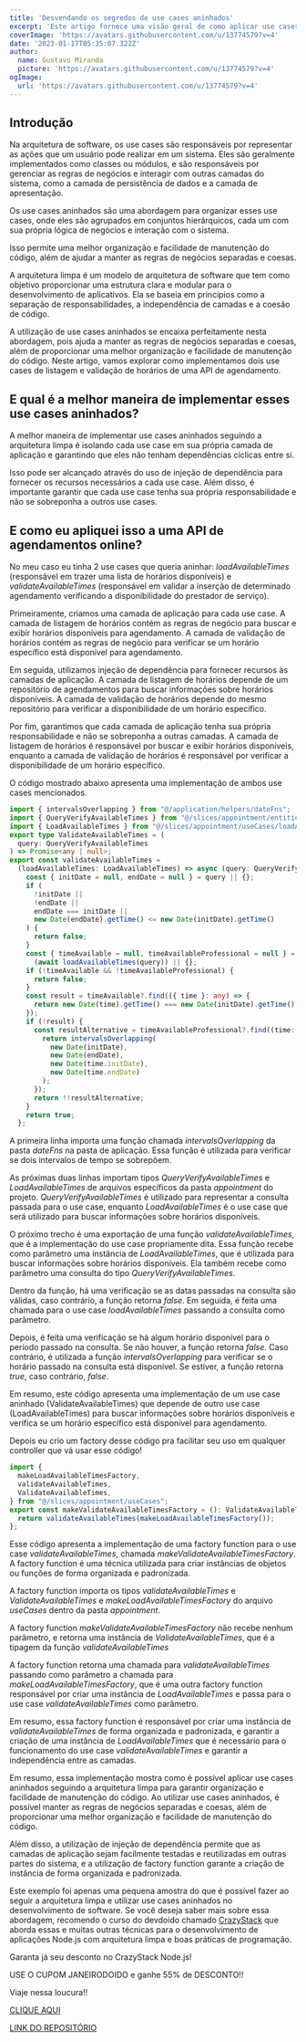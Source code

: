 ```yaml
---
title: 'Desvendando os segredos de use cases aninhados'
excerpt: 'Este artigo fornece uma visão geral de como aplicar use cases aninhados no desenvolvimento de software seguindo a arquitetura limpa. Ele discute os benefícios da utilização desta abordagem, como a organização e facilidade de manutenção do código, e oferece exemplos práticos de como implementar use cases aninhados no seu projeto.'
coverImage: 'https://avatars.githubusercontent.com/u/13774579?v=4'
date: '2023-01-17T05:35:07.322Z'
author:
  name: Gustavo Miranda
  picture: 'https://avatars.githubusercontent.com/u/13774579?v=4'
ogImage:
  url: 'https://avatars.githubusercontent.com/u/13774579?v=4'
---
```


## Introdução
Na arquitetura de software, os use cases são responsáveis por representar as ações que um usuário pode realizar em um sistema. Eles são geralmente implementados como classes ou módulos, e são responsáveis por gerenciar as regras de negócios e interagir com outras camadas do sistema, como a camada de persistência de dados e a camada de apresentação.

Os use cases aninhados são uma abordagem para organizar esses use cases, onde eles são agrupados em conjuntos hierárquicos, cada um com sua própria lógica de negócios e interação com o sistema.

Isso permite uma melhor organização e facilidade de manutenção do código, além de ajudar a manter as regras de negócios separadas e coesas.

A arquitetura limpa é um modelo de arquitetura de software que tem como objetivo proporcionar uma estrutura clara e modular para o desenvolvimento de aplicativos. Ela se baseia em princípios como a separação de responsabilidades, a independência de camadas e a coesão de código.

A utilização de use cases aninhados se encaixa perfeitamente nesta abordagem, pois ajuda a manter as regras de negócios separadas e coesas, além de proporcionar uma melhor organização e facilidade de manutenção do código. Neste artigo, vamos explorar como implementamos dois use cases de listagem e validação de horários de uma API de agendamento.

## E qual é a melhor maneira de implementar esses use cases aninhados?

A melhor maneira de implementar use cases aninhados seguindo a arquitetura limpa é isolando cada use case em sua própria camada de aplicação e garantindo que eles não tenham dependências cíclicas entre si.

Isso pode ser alcançado através do uso de injeção de dependência para fornecer os recursos necessários a cada use case.
Além disso, é importante garantir que cada use case tenha sua própria responsabilidade e não se sobreponha a outros use cases.

## E como eu apliquei isso a uma API de agendamentos online?
No meu caso eu tinha 2 use cases que queria aninhar: *loadAvailableTimes* (responsável em trazer uma lista de horários disponíveis) e *validateAvailableTimes* (responsável em validar a inserção de determinado agendamento verificando a disponibilidade do prestador de serviço).

Primeiramente, criamos uma camada de aplicação para cada use case. A camada de listagem de horários contém as regras de negócio para buscar e exibir horários disponíveis para agendamento. A camada de validação de horários contém as regras de negócio para verificar se um horário específico está disponível para agendamento.

Em seguida, utilizamos injeção de dependência para fornecer recursos às camadas de aplicação. A camada de listagem de horários depende de um repositório de agendamentos para buscar informações sobre horários disponíveis. A camada de validação de horários depende do mesmo repositório para verificar a disponibilidade de um horário específico.

Por fim, garantimos que cada camada de aplicação tenha sua própria responsabilidade e não se sobreponha a outras camadas. A camada de listagem de horários é responsável por buscar e exibir horários disponíveis, enquanto a camada de validação de horários é responsável por verificar a disponibilidade de um horário específico.

O código mostrado abaixo apresenta uma implementação de ambos use cases mencionados.

```typescript
import { intervalsOverlapping } from "@/application/helpers/dateFns";
import { QueryVerifyAvailableTimes } from "@/slices/appointment/entities/AppointmentEntity";
import { LoadAvailableTimes } from "@/slices/appointment/useCases/loadAvailableTimes";
export type ValidateAvailableTimes = (
  query: QueryVerifyAvailableTimes
) => Promise<any | null>;
export const validateAvailableTimes =
  (loadAvailableTimes: LoadAvailableTimes) => async (query: QueryVerifyAvailableTimes) => {
    const { initDate = null, endDate = null } = query || {};
    if (
      !initDate ||
      !endDate ||
      endDate === initDate ||
      new Date(endDate).getTime() <= new Date(initDate).getTime()
    ) {
      return false;
    }
    const { timeAvailable = null, timeAvailableProfessional = null } =
      (await loadAvailableTimes(query)) || {};
    if (!timeAvailable && !timeAvailableProfessional) {
      return false;
    }
    const result = timeAvailable?.find(({ time }: any) => {
      return new Date(time).getTime() === new Date(initDate).getTime();
    });
    if (!result) {
      const resultAlternative = timeAvailableProfessional?.find((time: any) => {
        return intervalsOverlapping(
          new Date(initDate),
          new Date(endDate),
          new Date(time.initDate),
          new Date(time.endDate)
        );
      });
      return !!resultAlternative;
    }
    return true;
  };
```

A primeira linha importa uma função chamada *intervalsOverlapping* da pasta *dateFns* na pasta de aplicação. Essa função é utilizada para verificar se dois intervalos de tempo se sobrepõem.

As próximas duas linhas importam tipos *QueryVerifyAvailableTimes* e *LoadAvailableTimes* de arquivos específicos da pasta *appointment* do projeto. *QueryVerifyAvailableTimes* é utilizado para representar a consulta passada para o use case, enquanto *LoadAvailableTimes* é o use case que será utilizado para buscar informações sobre horários disponíveis.

O próximo trecho é uma exportação de uma função *validateAvailableTimes*, que é a implementação do use case propriamente dita. Essa função recebe como parâmetro uma instância de *LoadAvailableTimes*, que é utilizada para buscar informações sobre horários disponíveis. Ela também recebe como parâmetro uma consulta do tipo *QueryVerifyAvailableTimes*.

Dentro da função, há uma verificação se as datas passadas na consulta são válidas, caso contrário, a função retorna *false*. Em seguida, é feita uma chamada para o use case *loadAvailableTimes* passando a consulta como parâmetro.

Depois, é feita uma verificação se há algum horário disponível para o período passado na consulta. Se não houver, a função retorna *false*. Caso contrário, é utilizada a função *intervalsOverlapping* para verificar se o horário passado na consulta está disponível. Se estiver, a função retorna *true*, caso contrário, *false*.

Em resumo, este código apresenta uma implementação de um use case aninhado (ValidateAvailableTimes) que depende de outro use case (LoadAvailableTimes) para buscar informações sobre horários disponíveis e verifica se um horário específico está disponível para agendamento.

Depois eu crio um factory desse código pra facilitar seu uso em qualquer controller que vá usar esse código!

```typescript
import {
  makeLoadAvailableTimesFactory,
  validateAvailableTimes,
  ValidateAvailableTimes,
} from "@/slices/appointment/useCases";
export const makeValidateAvailableTimesFactory = (): ValidateAvailableTimes => {
  return validateAvailableTimes(makeLoadAvailableTimesFactory());
};
```
Esse código apresenta a implementação de uma factory function para o use case *validateAvailableTimes*, chamada *makeValidateAvailableTimesFactory*. A factory function é uma técnica utilizada para criar instâncias de objetos ou funções de forma organizada e padronizada.

A factory function importa os tipos *validateAvailableTimes* e *ValidateAvailableTimes* e *makeLoadAvailableTimesFactory* do arquivo *useCases* dentro da pasta *appointment*.

A factory function *makeValidateAvailableTimesFactory* não recebe nenhum parâmetro, e retorna uma instância de *ValidateAvailableTimes*, que é a tipagem da função *validateAvailableTimes*

A factory function retorna uma chamada para *validateAvailableTimes* passando como parâmetro a chamada para *makeLoadAvailableTimesFactory*, que é uma outra factory function responsável por criar uma instância de *LoadAvailableTimes* e passa para o use case *validateAvailableTimes* como parâmetro.

Em resumo, essa factory function é responsável por criar uma instância de *validateAvailableTimes* de forma organizada e padronizada, e garantir a criação de uma instância de *LoadAvailableTimes* que é necessário para o funcionamento do use case *validateAvailableTimes* e garantir a independência entre as camadas.

Em resumo, essa implementação mostra como é possível aplicar use cases aninhados seguindo a arquitetura limpa para garantir organização e facilidade de manutenção do código. Ao utilizar use cases aninhados, é possível manter as regras de negócios separadas e coesas, além de proporcionar uma melhor organização e facilidade de manutenção do código.

Além disso, a utilização de injeção de dependência permite que as camadas de aplicação sejam facilmente testadas e reutilizadas em outras partes do sistema, e a utilização de factory function garante a criação de instância de forma organizada e padronizada.

Este exemplo foi apenas uma pequena amostra do que é possível fazer ao seguir a arquitetura limpa e utilizar use cases aninhados no desenvolvimento de software. Se você deseja saber mais sobre essa abordagem, recomendo o curso do devdoido chamado [CrazyStack](https://crazystack.com.br) que aborda essas e muitas outras técnicas para o desenvolvimento de aplicações Node.js com arquitetura limpa e boas práticas de programação.

Garanta já seu desconto no CrazyStack Node.js!

USE O CUPOM JANEIRODOIDO e ganhe 55% de DESCONTO!!

Viaje nessa loucura!! 


[CLIQUE AQUI](https://crazystack.com.br)


[LINK DO REPOSITÓRIO](https://github.com/gumiranda/CrazyStackNodeJs)
